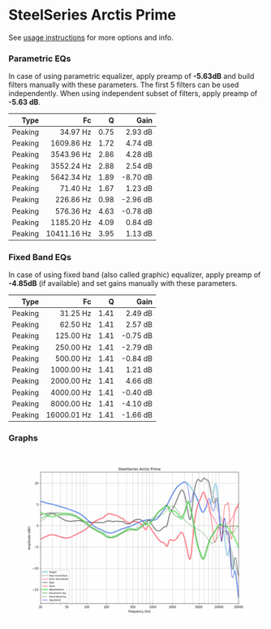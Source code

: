# SteelSeries Arctis Prime
See [usage instructions](https://github.com/jaakkopasanen/AutoEq#usage) for more options and info.

### Parametric EQs
In case of using parametric equalizer, apply preamp of **-5.63dB** and build filters manually
with these parameters. The first 5 filters can be used independently.
When using independent subset of filters, apply preamp of **-5.63 dB**.

| Type    | Fc          |    Q | Gain     |
|--------:|------------:|-----:|---------:|
| Peaking | 34.97 Hz    | 0.75 | 2.93 dB  |
| Peaking | 1609.86 Hz  | 1.72 | 4.74 dB  |
| Peaking | 3543.96 Hz  | 2.86 | 4.28 dB  |
| Peaking | 3552.24 Hz  | 2.88 | 2.54 dB  |
| Peaking | 5642.34 Hz  | 1.89 | -8.70 dB |
| Peaking | 71.40 Hz    | 1.67 | 1.23 dB  |
| Peaking | 226.86 Hz   | 0.98 | -2.96 dB |
| Peaking | 576.36 Hz   | 4.63 | -0.78 dB |
| Peaking | 1185.20 Hz  | 4.09 | 0.84 dB  |
| Peaking | 10411.16 Hz | 3.95 | 1.13 dB  |

### Fixed Band EQs
In case of using fixed band (also called graphic) equalizer, apply preamp of **-4.85dB**
(if available) and set gains manually with these parameters.

| Type    | Fc          |    Q | Gain     |
|--------:|------------:|-----:|---------:|
| Peaking | 31.25 Hz    | 1.41 | 2.49 dB  |
| Peaking | 62.50 Hz    | 1.41 | 2.57 dB  |
| Peaking | 125.00 Hz   | 1.41 | -0.75 dB |
| Peaking | 250.00 Hz   | 1.41 | -2.79 dB |
| Peaking | 500.00 Hz   | 1.41 | -0.84 dB |
| Peaking | 1000.00 Hz  | 1.41 | 1.21 dB  |
| Peaking | 2000.00 Hz  | 1.41 | 4.66 dB  |
| Peaking | 4000.00 Hz  | 1.41 | -0.40 dB |
| Peaking | 8000.00 Hz  | 1.41 | -4.10 dB |
| Peaking | 16000.01 Hz | 1.41 | -1.66 dB |

### Graphs
![](./SteelSeries%20Arctis%20Prime.png)